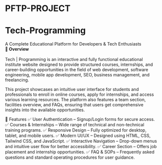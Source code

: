 # PFTP-PROJECT
# Tech-Programming

A Complete Educational Platform for Developers & Tech Enthusiasts
<br> <b> 📌 Overview </b> <br><br>
Tech | Programming is an interactive and fully functional educational institute website designed to provide structured courses, internships, and career-building opportunities in the field of web development, software engineering, mobile app development, SEO, business management, and freelancing.

This project showcases an intuitive user interface for students and professionals to enroll in online courses, apply for internships, and access various learning resources. The platform also features a team section, facilities overview, and FAQs, ensuring that users get comprehensive insights into the available opportunities. <br>

🚀 Features
✅ User Authentication – Signup/Login forms for secure access.
✅ Courses & Internships – Wide range of technical and non-technical training programs.
✅ Responsive Design – Fully optimized for desktop, tablet, and mobile users.
✅ Modern UI/UX – Designed using HTML, CSS, Tailwind CSS, and JavaScript.
✅ Interactive Navigation – Drop-down menus and intuitive user flow for better accessibility.
✅ Career Section – Offers job placement and internship opportunities.
✅ FAQ & SOPs – Frequently asked questions and standard operating procedures for user guidance.

